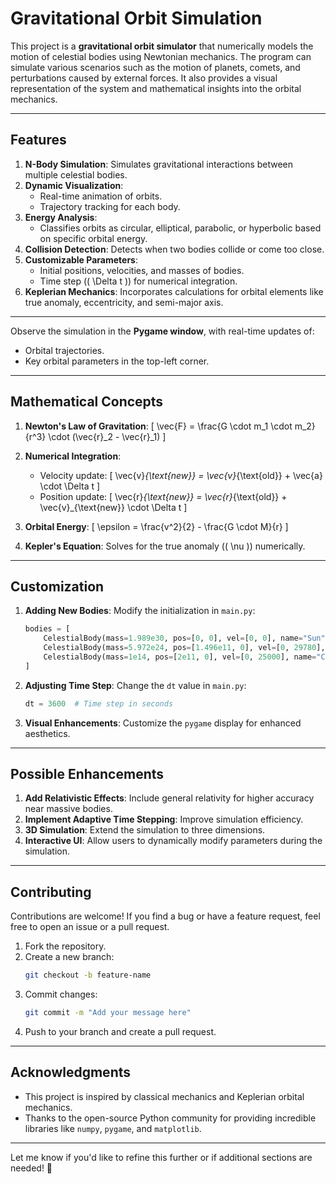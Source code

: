 # **Gravitational Orbit Simulation**

This project is a **gravitational orbit simulator** that numerically models the motion of celestial bodies using Newtonian mechanics. The program can simulate various scenarios such as the motion of planets, comets, and perturbations caused by external forces. It also provides a visual representation of the system and mathematical insights into the orbital mechanics.

---

## **Features**

1. **N-Body Simulation**: Simulates gravitational interactions between multiple celestial bodies.
2. **Dynamic Visualization**: 
   - Real-time animation of orbits.
   - Trajectory tracking for each body.
3. **Energy Analysis**:
   - Classifies orbits as circular, elliptical, parabolic, or hyperbolic based on specific orbital energy.
4. **Collision Detection**: Detects when two bodies collide or come too close.
5. **Customizable Parameters**:
   - Initial positions, velocities, and masses of bodies.
   - Time step (\( \Delta t \)) for numerical integration.
6. **Keplerian Mechanics**: Incorporates calculations for orbital elements like true anomaly, eccentricity, and semi-major axis.

---

 Observe the simulation in the **Pygame window**, with real-time updates of:
   - Orbital trajectories.
   - Key orbital parameters in the top-left corner.

---

## **Mathematical Concepts**

1. **Newton's Law of Gravitation**:
   \[
   \vec{F} = \frac{G \cdot m_1 \cdot m_2}{r^3} \cdot (\vec{r}_2 - \vec{r}_1)
   \]

2. **Numerical Integration**:
   - Velocity update:
     \[
     \vec{v}_{\text{new}} = \vec{v}_{\text{old}} + \vec{a} \cdot \Delta t
     \]
   - Position update:
     \[
     \vec{r}_{\text{new}} = \vec{r}_{\text{old}} + \vec{v}_{\text{new}} \cdot \Delta t
     \]

3. **Orbital Energy**:
   \[
   \epsilon = \frac{v^2}{2} - \frac{G \cdot M}{r}
   \]

4. **Kepler's Equation**:
   Solves for the true anomaly (\( \nu \)) numerically.

---

## **Customization**

1. **Adding New Bodies**:
   Modify the initialization in `main.py`:
   ```python
   bodies = [
       CelestialBody(mass=1.989e30, pos=[0, 0], vel=[0, 0], name="Sun"),
       CelestialBody(mass=5.972e24, pos=[1.496e11, 0], vel=[0, 29780], name="Earth"),
       CelestialBody(mass=1e14, pos=[2e11, 0], vel=[0, 25000], name="Comet"),
   ]
   ```

2. **Adjusting Time Step**:
   Change the `dt` value in `main.py`:
   ```python
   dt = 3600  # Time step in seconds
   ```

3. **Visual Enhancements**:
   Customize the `pygame` display for enhanced aesthetics.

---

## **Possible Enhancements**

1. **Add Relativistic Effects**: Include general relativity for higher accuracy near massive bodies.
2. **Implement Adaptive Time Stepping**: Improve simulation efficiency.
3. **3D Simulation**: Extend the simulation to three dimensions.
4. **Interactive UI**: Allow users to dynamically modify parameters during the simulation.

---

## **Contributing**

Contributions are welcome! If you find a bug or have a feature request, feel free to open an issue or a pull request.

1. Fork the repository.
2. Create a new branch:
   ```bash
   git checkout -b feature-name
   ```
3. Commit changes:
   ```bash
   git commit -m "Add your message here"
   ```
4. Push to your branch and create a pull request.

---

## **Acknowledgments**

- This project is inspired by classical mechanics and Keplerian orbital mechanics.
- Thanks to the open-source Python community for providing incredible libraries like `numpy`, `pygame`, and `matplotlib`.

---

Let me know if you'd like to refine this further or if additional sections are needed! 🚀
